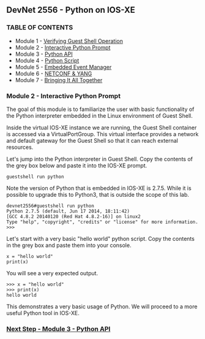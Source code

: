## DevNet 2556 - Python on IOS-XE

### TABLE OF CONTENTS
* Module 1 - [Verifying Guest Shell Operation](Module1.md)
* Module 2 - [Interactive Python Prompt](Module2.md)
* Module 3 - [Python API](Module3.md)
* Module 4 - [Python Script](Module4.md)
* Module 5 - [Embedded Event Manager](Module5.md)
* Module 6 - [NETCONF & YANG](Module6.md)
* Module 7 - [Bringing It All Together](Module7.md)


### Module 2 - Interactive Python Prompt

The goal of this module is to familiarize the user with basic functionality of the Python interpreter embedded in the Linux environment of Guest Shell.  

Inside the virtual IOS-XE instance we are running, the Guest Shell container is accessed via a VirtualPortGroup.  This virtual interface provides a network and default gateway for the Guest Shell so that it can reach external resources.  

Let's jump into the Python interpreter in Guest Shell.  Copy the contents of the grey box below and paste it into the IOS-XE prompt.

```
guestshell run python
```

Note the version of Python that is embedded in IOS-XE is 2.7.5.  While it is possible to upgrade this to Python3, that is outside the scope of this lab.

```
devnet2556#guestshell run python
Python 2.7.5 (default, Jun 17 2014, 18:11:42) 
[GCC 4.8.2 20140120 (Red Hat 4.8.2-16)] on linux2
Type "help", "copyright", "credits" or "license" for more information.
>>> 
```

Let's start with a very basic "hello world" python script.  Copy the contents in the grey box and paste them into your console.

```
x = "hello world"
print(x)
```

You will see a very expected output.

```
>>> x = "hello world"
>>> print(x)
hello world
```

This demonstrates a very basic usage of Python.  We will proceed to a more useful Python tool in IOS-XE.

### [Next Step - Module 3 - Python API](Module3.md)